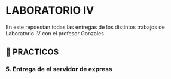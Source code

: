 # LABORATORIO IV

En este repoestan todas las entregas de los distintos trabajos de Laboratorio IV con el profesor Gonzales 
## 🚀 PRACTICOS

### 5. Entrega de el servidor de express
